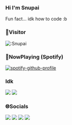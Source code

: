### Hi I'm Snupai

Fun fact... idk how to code :b

### 🐾Visitor

![:Snupai](https://count.ayaya.beauty/get/@snupai?theme=rule34)

### 🎵NowPlaying (Spotify)

[![spotify-github-profile](https://spotify-github-profile.kittinanx.com/api/view?uid=835vzb5j2dgkkjp05whasx6kl&cover_image=true&theme=novatorem&show_offline=false&background_color=121212&interchange=false&bar_color=53b14f&bar_color_cover=true)](https://spotify-github-profile.kittinanx.com/api/view?uid=835vzb5j2dgkkjp05whasx6kl&redirect=true)

### Idk

![](https://github-readme-stats.quantumlytangled.vercel.app/api/top-langs/?username=Snupai&layout=compact&show_icons=true&hide_border=true&count_private=true&theme=dracula&title_color=c6d0f5)
![](https://github-readme-stats.vercel.app/api/?username=Snupai&show_icons=true&hide_border=true&hide_title=true&count_private=true&theme=dracula&text_color=c6d0f5)

### 🌐Socials

[![](https://img.shields.io/badge/-5c5c5c?style=flat&logo=discord&label=%40snupai&color=9a9a9a)](http://discord.com/users/239809113125552129)
[![](https://img.shields.io/badge/-5c5c5c?style=flat&logo=steam&label=Snupai&color=9a9a9a)](http://steamcommunity.com/id/Snupai)
[![](https://img.shields.io/twitter/follow/Snupai?style=flat&logo=twitter)](https://twitter.com/Snupai)
[![](https://img.shields.io/twitter/follow/snupai.moe?style=flat&logo=bluesky)](https://bsky.app/profile/snupai.moe)
